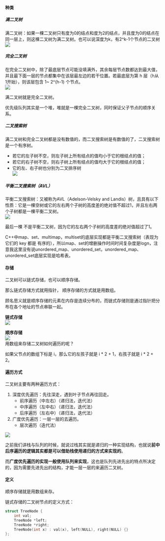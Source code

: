 <h4 id="SBxwh">种类</h4>
<h5 id="hgWlW">满二叉树</h5>

满二叉树：如果一棵二叉树只有度为0的结点和度为2的结点，并且度为0的结点在同一层上，则这棵二叉树为满二叉树。也可以说深度为k，有2^k-1个节点的二叉树  
![](http://cdn.notes.kamacoder.com/3057af3f-2081-464c-94cb-bb2920c44cff.png)

<h5 id="M8o77">完全二叉树</h5>

在完全二叉树中，除了最底层节点可能没填满外，其余每层节点数都达到最大值，并且最下面一层的节点都集中在该层最左边的若干位置。若最底层为第 h 层（h从1开始），则该层包含 1~ 2^(h-1) 个节点。  
![](http://cdn.notes.kamacoder.com/898d2d07-575d-45e5-bef7-689324bb08bf.png)

满二叉树就是完全二叉树。

优先级队列其实是一个堆，堆就是一棵完全二叉树，同时保证父子节点的顺序关系。

<h5 id="WVOqM">二叉搜索树</h5>

满二叉树和完全二叉树都是没有数值的，而二叉搜索树是有数值的了，二叉搜索树是一个有序树。

+ 若它的左子树不空，则左子树上所有结点的值均小于它的根结点的值；
+ 若它的右子树不空，则右子树上所有结点的值均大于它的根结点的值；
+ 它的左、右子树也分别为二叉排序树  
![](http://cdn.notes.kamacoder.com/a1f57947-4f58-43ad-8a35-372f0e4d6676.png)

<h5 id="XQfyJ">平衡二叉搜索树（AVL）</h5>

平衡二叉搜索树：又被称为AVL（Adelson-Velsky and Landis）树，且具有以下性质：它是一棵空树或它的左右两个子树的高度差的绝对值不超过1，并且左右两个子树都是一棵平衡二叉树。  
![](http://cdn.notes.kamacoder.com/03700e76-e0a3-4a11-8235-693b4fcfc6a6.png)

最后一棵 不是平衡二叉树，因为它的左右两个子树的高度差的绝对值超过了1。

C++中map、set、multimap，multiset的底层实现都是平衡二叉搜索树（表现为它们的 key 都是 有序的），所以map、set的增删操作时间时间复杂度是logn，注意我这里没有说unordered_map、unordered_set，unordered_map、unordered_set底层实现是哈希表。

<h4 id="TZGn2">存储</h4>

二叉树可以链式存储，也可以顺序存储。

那么链式存储方式就用指针， 顺序存储的方式就是用数组。

顾名思义就是顺序存储的元素在内存是连续分布的，而链式存储则是通过指针把分布在各个地址的节点串联一起。

**链式存储**  
![](http://cdn.notes.kamacoder.com/c15558b2-760a-4989-b1b3-1efcf75b6cfe.png)

**顺序存储**  
![](http://cdn.notes.kamacoder.com/da25ad60-9c5b-4a6f-b04f-177de5a45039.png)  
用数组来存储二叉树如何遍历的呢？

如果父节点的数组下标是 i，那么它的左孩子就是 i * 2 + 1，右孩子就是 i * 2 + 2。

<h4 id="ygBtW">遍历方式</h4>

二叉树主要有两种遍历方式：

1. 深度优先遍历：先往深走，遇到叶子节点再往回走。
    - 前序遍历（中左右）（递归法，迭代法）
    - 中序遍历（左中右）（递归法，迭代法）
    - 后序遍历（左右中）（递归法，迭代法）
2. 广度优先遍历：一层一层的去遍历。
    - 层次遍历（迭代法）

![](http://cdn.notes.kamacoder.com/93581e9e-916e-4568-bb9b-51604f073b4c.png)

之前我们讲栈与队列的时候，就说过栈其实就是递归的一种实现结构，也就说**前中后序遍历的逻辑其实都是可以借助栈使用递归的方式来实现的**。

而**广度优先遍历的实现一般使用队列来实现**，这也是队列先进先出的特点所决定的，因为需要先进先出的结构，才能一层一层的来遍历二叉树。

<h4 id="vo3fc">定义</h4>

顺序存储就是用数组来存。

链式存储的二叉树节点的定义方式：

```cpp
struct TreeNode {
    int val;
    TreeNode *left;
    TreeNode *right;
    TreeNode(int x) : val(x), left(NULL), right(NULL) {}
};
```

